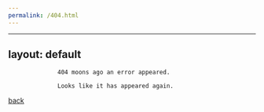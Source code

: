 ```yaml
---
permalink: /404.html
---
```

---
layout: default
---
```
              404 moons ago an error appeared.

              Looks like it has appeared again.
```
[back](./)
